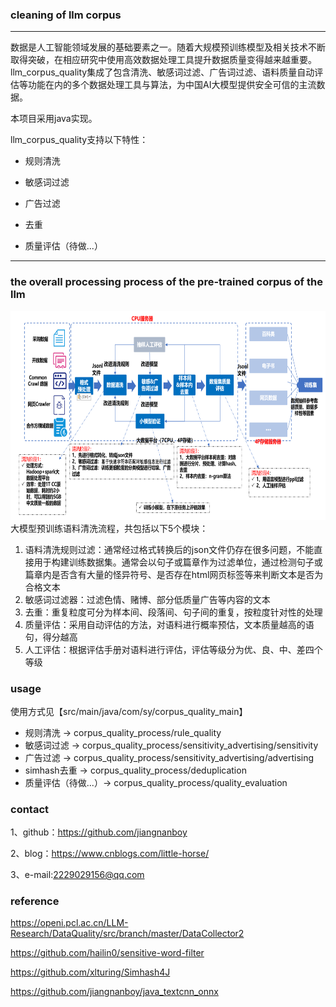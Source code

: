 ### cleaning of llm corpus

-----------------------------------------------------------------------
数据是人工智能领域发展的基础要素之一。随着大规模预训练模型及相关技术不断取得突破，在相应研究中使用高效数据处理工具提升数据质量变得越来越重要。llm_corpus_quality集成了包含清洗、敏感词过滤、广告词过滤、语料质量自动评估等功能在内的多个数据处理工具与算法，为中国AI大模型提供安全可信的主流数据。

本项目采用java实现。

llm_corpus_quality支持以下特性：

* 规则清洗

* 敏感词过滤

* 广告过滤

* 去重

* 质量评估（待做...）
--------------------------------------------------------------------------------
### the overall processing process of the pre-trained corpus of the llm
<div align=center>
<img src="llm_corpus_quality_workflow.png" width="680" height="334"/><br/>
</div>
大模型预训练语料清洗流程，共包括以下5个模块：

1. 语料清洗规则过滤：通常经过格式转换后的json文件仍存在很多问题，不能直接用于构建训练数据集。通常会以句子或篇章作为过滤单位，通过检测句子或篇章内是否含有大量的怪异符号、是否存在html网页标签等来判断文本是否为合格文本
2. 敏感词过滤器：过滤色情、赌博、部分低质量广告等内容的文本
3. 去重：重复粒度可分为样本间、段落间、句子间的重复，按粒度针对性的处理
4. 质量评估：采用自动评估的方法，对语料进行概率预估，文本质量越高的语句，得分越高
5. 人工评估：根据评估手册对语料进行评估，评估等级分为优、良、中、差四个等级

### usage
使用方式见【src/main/java/com/sy/corpus_quality_main】

* 规则清洗 -> corpus_quality_process/rule_quality
* 敏感词过滤 -> corpus_quality_process/sensitivity_advertising/sensitivity
* 广告过滤 -> corpus_quality_process/sensitivity_advertising/advertising
* simhash去重 -> corpus_quality_process/deduplication
* 质量评估（待做...）-> corpus_quality_process/quality_evaluation


### contact
1、github：https://github.com/jiangnanboy

2、blog：https://www.cnblogs.com/little-horse/

3、e-mail:2229029156@qq.com

### reference
https://openi.pcl.ac.cn/LLM-Research/DataQuality/src/branch/master/DataCollector2

https://github.com/hailin0/sensitive-word-filter

https://github.com/xlturing/Simhash4J

https://github.com/jiangnanboy/java_textcnn_onnx


